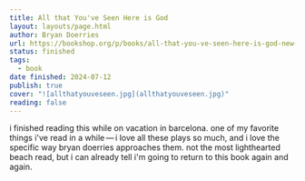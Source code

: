 ```yaml
---
title: All that You've Seen Here is God
layout: layouts/page.html
author: Bryan Doerries
url: https://bookshop.org/p/books/all-that-you-ve-seen-here-is-god-new-versions-of-four-greek-tragedies-sophocles-ajax-philoctetes-women-of-trachis-aeschylus-prometheus-bound-sophocles/9802252?ean=9780307949738
status: finished
tags:
  - book
date finished: 2024-07-12
publish: true
cover: "![allthatyouveseen.jpg](allthatyouveseen.jpg)"
reading: false
---
```

i finished reading this while on vacation in barcelona. one of my favorite things i've read in a while — i love all these plays so much, and i love the specific way bryan doerries approaches them. not the most lighthearted beach read, but i can already tell i'm going to return to this book again and again.